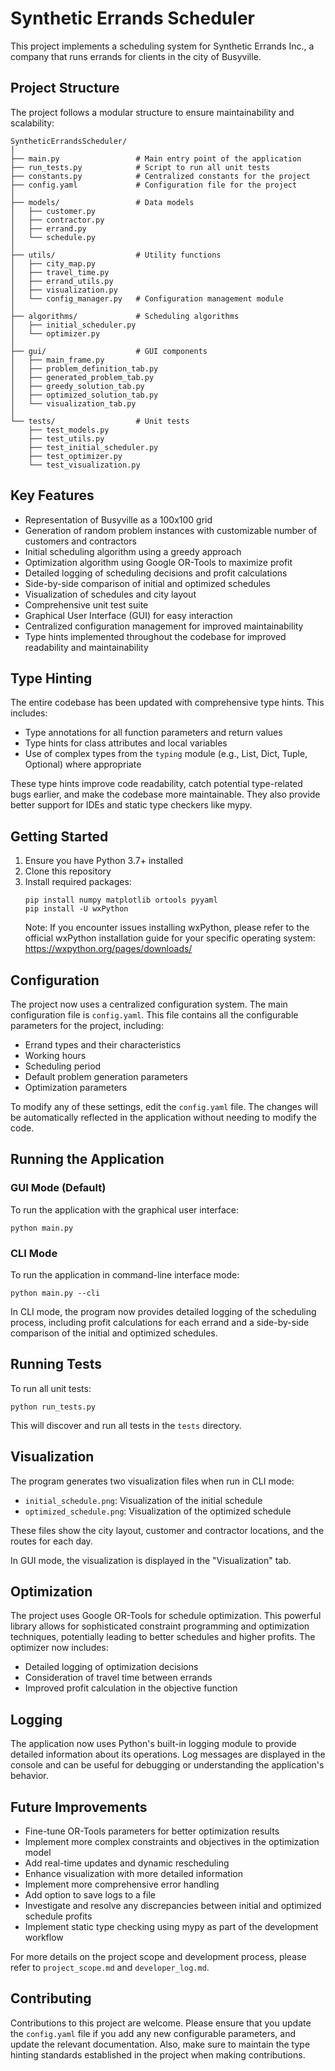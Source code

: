 # Synthetic Errands Scheduler

This project implements a scheduling system for Synthetic Errands Inc., a company that runs errands for clients in the city of Busyville.

## Project Structure

The project follows a modular structure to ensure maintainability and scalability:

```
SyntheticErrandsScheduler/
│
├── main.py                 # Main entry point of the application
├── run_tests.py            # Script to run all unit tests
├── constants.py            # Centralized constants for the project
├── config.yaml             # Configuration file for the project
│
├── models/                 # Data models
│   ├── customer.py
│   ├── contractor.py
│   ├── errand.py
│   └── schedule.py
│
├── utils/                  # Utility functions
│   ├── city_map.py
│   ├── travel_time.py
│   ├── errand_utils.py
│   ├── visualization.py
│   └── config_manager.py   # Configuration management module
│
├── algorithms/             # Scheduling algorithms
│   ├── initial_scheduler.py
│   └── optimizer.py
│
├── gui/                    # GUI components
│   ├── main_frame.py
│   ├── problem_definition_tab.py
│   ├── generated_problem_tab.py
│   ├── greedy_solution_tab.py
│   ├── optimized_solution_tab.py
│   └── visualization_tab.py
│
└── tests/                  # Unit tests
    ├── test_models.py
    ├── test_utils.py
    ├── test_initial_scheduler.py
    ├── test_optimizer.py
    └── test_visualization.py
```

## Key Features

- Representation of Busyville as a 100x100 grid
- Generation of random problem instances with customizable number of customers and contractors
- Initial scheduling algorithm using a greedy approach
- Optimization algorithm using Google OR-Tools to maximize profit
- Detailed logging of scheduling decisions and profit calculations
- Side-by-side comparison of initial and optimized schedules
- Visualization of schedules and city layout
- Comprehensive unit test suite
- Graphical User Interface (GUI) for easy interaction
- Centralized configuration management for improved maintainability
- Type hints implemented throughout the codebase for improved readability and maintainability

## Type Hinting

The entire codebase has been updated with comprehensive type hints. This includes:

- Type annotations for all function parameters and return values
- Type hints for class attributes and local variables
- Use of complex types from the `typing` module (e.g., List, Dict, Tuple, Optional) where appropriate

These type hints improve code readability, catch potential type-related bugs earlier, and make the codebase more maintainable. They also provide better support for IDEs and static type checkers like mypy.

## Getting Started

1. Ensure you have Python 3.7+ installed
2. Clone this repository
3. Install required packages:
   ```
   pip install numpy matplotlib ortools pyyaml
   pip install -U wxPython
   ```
   Note: If you encounter issues installing wxPython, please refer to the official wxPython installation guide for your specific operating system: https://wxpython.org/pages/downloads/

## Configuration

The project now uses a centralized configuration system. The main configuration file is `config.yaml`. This file contains all the configurable parameters for the project, including:

- Errand types and their characteristics
- Working hours
- Scheduling period
- Default problem generation parameters
- Optimization parameters

To modify any of these settings, edit the `config.yaml` file. The changes will be automatically reflected in the application without needing to modify the code.

## Running the Application

### GUI Mode (Default)

To run the application with the graphical user interface:

```
python main.py
```

### CLI Mode

To run the application in command-line interface mode:

```
python main.py --cli
```

In CLI mode, the program now provides detailed logging of the scheduling process, including profit calculations for each errand and a side-by-side comparison of the initial and optimized schedules.

## Running Tests

To run all unit tests:

```
python run_tests.py
```

This will discover and run all tests in the `tests` directory.

## Visualization

The program generates two visualization files when run in CLI mode:
- `initial_schedule.png`: Visualization of the initial schedule
- `optimized_schedule.png`: Visualization of the optimized schedule

These files show the city layout, customer and contractor locations, and the routes for each day.

In GUI mode, the visualization is displayed in the "Visualization" tab.

## Optimization

The project uses Google OR-Tools for schedule optimization. This powerful library allows for sophisticated constraint programming and optimization techniques, potentially leading to better schedules and higher profits. The optimizer now includes:

- Detailed logging of optimization decisions
- Consideration of travel time between errands
- Improved profit calculation in the objective function

## Logging

The application now uses Python's built-in logging module to provide detailed information about its operations. Log messages are displayed in the console and can be useful for debugging or understanding the application's behavior.

## Future Improvements

- Fine-tune OR-Tools parameters for better optimization results
- Implement more complex constraints and objectives in the optimization model
- Add real-time updates and dynamic rescheduling
- Enhance visualization with more detailed information
- Implement more comprehensive error handling
- Add option to save logs to a file
- Investigate and resolve any discrepancies between initial and optimized schedule profits
- Implement static type checking using mypy as part of the development workflow

For more details on the project scope and development process, please refer to `project_scope.md` and `developer_log.md`.

## Contributing

Contributions to this project are welcome. Please ensure that you update the `config.yaml` file if you add any new configurable parameters, and update the relevant documentation. Also, make sure to maintain the type hinting standards established in the project when making contributions.